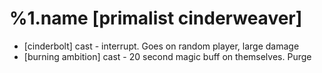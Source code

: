 %1.name [primalist cinderweaver]
=======
- [cinderbolt] cast - interrupt. Goes on random player, large damage
- [burning ambition] cast - 20 second magic buff on themselves. Purge
